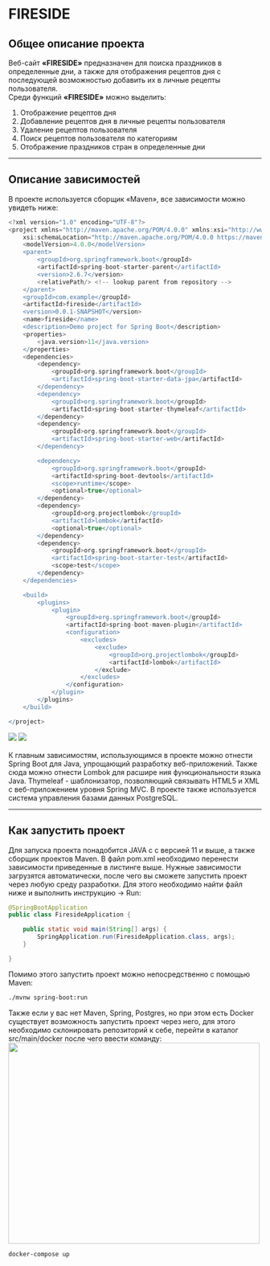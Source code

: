 # FIRESIDE
## Общее описание проекта
Веб-сайт **«FIRESIDE»** предназначен для поиска праздников в определенные дни, а также для отображения рецептов
дня с последующей возможностью добавить их в личные рецепты пользователя.<br>
Среди функций **«FIRESIDE»** можно выделить:
1. Отображение рецептов дня
2. Добавление рецептов дня в личные рецепты пользователя
3. Удаление рецептов пользователя
4. Поиск рецептов пользователя по категориям
5. Отображение праздников стран в определенные дни

---

## Описание зависимостей
В проекте используется сборщик «Maven», все зависимости можно увидеть ниже:<br>
```groovy
<?xml version="1.0" encoding="UTF-8"?>
<project xmlns="http://maven.apache.org/POM/4.0.0" xmlns:xsi="http://www.w3.org/2001/XMLSchema-instance"
	xsi:schemaLocation="http://maven.apache.org/POM/4.0.0 https://maven.apache.org/xsd/maven-4.0.0.xsd">
	<modelVersion>4.0.0</modelVersion>
	<parent>
		<groupId>org.springframework.boot</groupId>
		<artifactId>spring-boot-starter-parent</artifactId>
		<version>2.6.7</version>
		<relativePath/> <!-- lookup parent from repository -->
	</parent>
	<groupId>com.example</groupId>
	<artifactId>fireside</artifactId>
	<version>0.0.1-SNAPSHOT</version>
	<name>fireside</name>
	<description>Demo project for Spring Boot</description>
	<properties>
		<java.version>11</java.version>
	</properties>
	<dependencies>
		<dependency>
			<groupId>org.springframework.boot</groupId>
			<artifactId>spring-boot-starter-data-jpa</artifactId>
		</dependency>
		<dependency>
			<groupId>org.springframework.boot</groupId>
			<artifactId>spring-boot-starter-thymeleaf</artifactId>
		</dependency>
		<dependency>
			<groupId>org.springframework.boot</groupId>
			<artifactId>spring-boot-starter-web</artifactId>
		</dependency>

		<dependency>
			<groupId>org.springframework.boot</groupId>
			<artifactId>spring-boot-devtools</artifactId>
			<scope>runtime</scope>
			<optional>true</optional>
		</dependency>
		<dependency>
			<groupId>org.projectlombok</groupId>
			<artifactId>lombok</artifactId>
			<optional>true</optional>
		</dependency>
		<dependency>
			<groupId>org.springframework.boot</groupId>
			<artifactId>spring-boot-starter-test</artifactId>
			<scope>test</scope>
		</dependency>
	</dependencies>

	<build>
		<plugins>
			<plugin>
				<groupId>org.springframework.boot</groupId>
				<artifactId>spring-boot-maven-plugin</artifactId>
				<configuration>
					<excludes>
						<exclude>
							<groupId>org.projectlombok</groupId>
							<artifactId>lombok</artifactId>
						</exclude>
					</excludes>
				</configuration>
			</plugin>
		</plugins>
	</build>

</project>

```
<img src="https://easyjava.ru/wp-content/uploads/2017/10/spring-boot-logo.jpg">
<img src="https://developer.asustor.com/uploadIcons/0020_999_1617260177_postgresql-icon_256.png">
<br><br>
К главным зависимостям, использующимся в проекте можно отнести Spring Boot для Java, упрощающий разработку веб-приложений. Также сюда можно отнести Lombok для расшире
ния функциональности языка Java. Thymeleaf - шаблонизатор, позволяющий связывать HTML5 и XML с веб-приложением уровня Spring MVC. В проекте также используется система управления базами данных PostgreSQL.

---

## Как запустить проект
Для запуска проекта понадобится JAVA с с версией 11 и выше, а также сборщик проектов Maven. В файл pom.xml необходимо перенести зависимости приведенные в листинге выше. Нужные зависимости загрузятся автоматически, после чего вы сможете запустить проект через любую среду разработки. Для этого необходимо найти файл ниже и выполнить инструкцию -> Run:
```java
@SpringBootApplication
public class FiresideApplication {

	public static void main(String[] args) {
		SpringApplication.run(FiresideApplication.class, args);
	}

}
```
Помимо этого запустить проект можно непосредственно с помощью Maven:
```bash
./mvnw spring-boot:run
```
Также если у вас нет Maven, Spring, Postgres, но при этом есть Docker существует возможность запустить проект через него, для этого необходимо склонировать репозиторий к себе, перейти в каталог src/main/docker после чего ввести команду:
<img src="https://www.docker.com/wp-content/uploads/2022/03/vertical-logo-monochromatic.png" width="500px" height="400px">
```docker
docker-compose up
```
